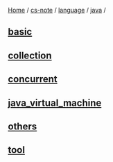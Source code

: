 [Home](https://mengxianbin.github.io) /
[cs-note](https://mengxianbin.github.io/cs-note) /
[language](https://mengxianbin.github.io/cs-note/content/language) /
[java](https://mengxianbin.github.io/cs-note/content/language/java) /

## [basic](https://mengxianbin.github.io/cs-note/content/language/java/basic)

## [collection](https://mengxianbin.github.io/cs-note/content/language/java/collection)

## [concurrent](https://mengxianbin.github.io/cs-note/content/language/java/concurrent)

## [java_virtual_machine](https://mengxianbin.github.io/cs-note/content/language/java/java_virtual_machine)

## [others](https://mengxianbin.github.io/cs-note/content/language/java/others)

## [tool](https://mengxianbin.github.io/cs-note/content/language/java/tool)
